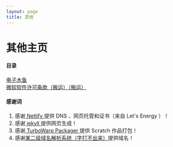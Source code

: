 ```yaml
---
layout: page
title: 其他
---
```

# 其他主页

#### 目录
[电子木鱼](other/ElectronicWoodfish)  
[微软软件许可条款（搬运）（搬运）](other/MicrosoftSoftwareLicenseTerms)

#### 感谢词
1.  感谢[ Netlify ](https://netlify.com)提供 DNS 、网页托管和证书（来自 Let's Energy ）！
2.  感谢[ jekyll ](https://jekyllrb.com)提供网页生成！
3.  感谢[ TurboWarp Packager ](https://packager.turbowarp.org/)提供 Scratch 作品打包！
4.  感谢[某二级域名解析系统（字打不出来）](https://nuoxnuo.eu.org/)提供域名！